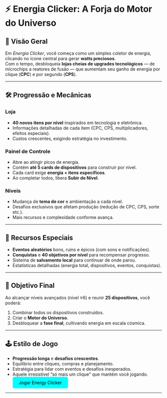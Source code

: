 
# ⚡ Energia Clicker: A Forja do Motor do Universo

## 🎯 Visão Geral
Em *Energia Clicker*, você começa como um simples coletor de energia, clicando no ícone central para gerar **watts preciosos**.  
Com o tempo, desbloqueia **lojas cheias de upgrades tecnológicos** — de microchips a reatores de fusão — que aumentam seu ganho de energia por clique (**CPC**) e por segundo (**CPS**).

---

## 🛠️ Progressão e Mecânicas

### Loja
- **40 novos itens por nível** inspirados em tecnologia e eletrônica.
- Informações detalhadas de cada item (CPC, CPS, multiplicadores, efeitos especiais).
- Custos crescentes, exigindo estratégia no investimento.

### Painel de Controle
- Abre ao atingir picos de energia.
- Contém **até 5 cards de dispositivos** para construir por nível.
- Cada card exige **energia + itens específicos**.
- Ao completar todos, libera **Subir de Nível**.

### Níveis
- Mudança de **tema de cor** e ambientação a cada nível.
- Desafios exclusivos que afetam produção (redução de CPC, CPS, sorte etc.).
- Mais recursos e complexidade conforme avança.

---

## 🌟 Recursos Especiais
- **Eventos aleatórios** bons, ruins e épicos (com sons e notificações).
- **Conquistas** e **40 objetivos por nível** para recompensar progresso.
- Sistema de **salvamento local** para continuar de onde parou.
- Estatísticas detalhadas (energia total, dispositivos, eventos, conquistas).

---

## 🚀 Objetivo Final
Ao alcançar níveis avançados (nível ≥6) e reunir **25 dispositivos**, você poderá:
1. Combinar todos os dispositivos construídos.
2. Criar o **Motor do Universo**.
3. Desbloquear a **fase final**, cultivando energia em escala cósmica.

---

## 🕹️ Estilo de Jogo
- **Progressão longa** e **desafios crescentes**.
- Equilíbrio entre cliques, compras e planejamento.
- Estratégia para lidar com eventos e desafios inesperados.
- Aquele irresistível “só mais um clique” que mantém você jogando.
<a href="https://el3tr1ck.github.io/energy_clicker/energy_clicker.html" style="display:inline-block;padding:10px 20px;background:#0ff;color:#000;border-radius:5px;text-decoration:none;">Jogar Energy Clicker</a>

---

